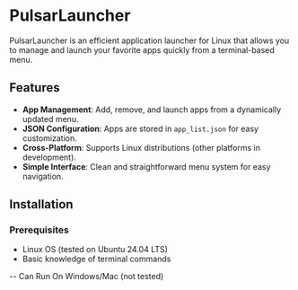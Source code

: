 # PulsarLauncher

PulsarLauncher is an efficient application launcher for Linux that allows you to manage and launch your favorite apps quickly from a terminal-based menu.

## Features

- **App Management**: Add, remove, and launch apps from a dynamically updated menu.
- **JSON Configuration**: Apps are stored in `app_list.json` for easy customization.
- **Cross-Platform**: Supports Linux distributions (other platforms in development).
- **Simple Interface**: Clean and straightforward menu system for easy navigation.

## Installation

### Prerequisites

- Linux OS (tested on Ubuntu 24.04 LTS)
- Basic knowledge of terminal commands




-- Can Run On Windows/Mac (not tested)
